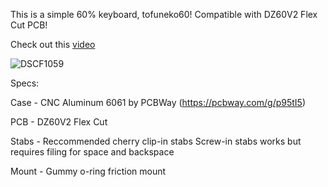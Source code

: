 This is a simple 60% keyboard, tofuneko60! Compatible with DZ60V2 Flex Cut PCB!

Check out this [video](https://www.youtube.com/watch?v=nF8jQaFd1yE&ab_channel=MechaMouse3D)

![DSCF1059](https://user-images.githubusercontent.com/48774543/228724289-96501d37-558e-495e-aef6-eb0cb43b5a47.JPG)

Specs:

Case - CNC Aluminum 6061 by PCBWay (https://pcbway.com/g/p95tI5)

PCB - DZ60V2 Flex Cut

Stabs - Reccommended cherry clip-in stabs
        Screw-in stabs works but requires filing for space and backspace

Mount - Gummy o-ring friction mount

